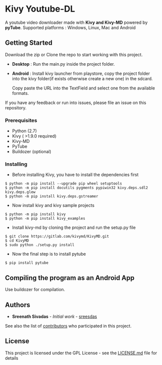 # Kivy Youtube-DL
A youtube video downloader made with **Kivy and Kivy-MD** powered by **pyTube**.
Supported platforms : Windows, Linux, Mac and Android


## Getting Started

Download the zip or Clone the repo to start working with this project. 

* **Desktop** : Run the main.py inside the project folder.
* **Android** : Install kivy launcher from playstore, copy the project folder into the kivy folder(if exists otherwise create a new one) in the sdcard.

	Copy paste the URL into the TextField and select one from the available formats.

If you have any feedback or run into issues, please file an issue on this repository.

### Prerequisites

* Python (2.7)
* Kivy ( >1.9.0 required)
* Kivy-MD
* PyTube
* Buildozer (optional)

### Installing

* Before installing Kivy, you have to install the dependencies first

```
$ python -m pip install --upgrade pip wheel setuptools
$ python -m pip install docutils pygments pypiwin32 kivy.deps.sdl2 kivy.deps.glew
$ python -m pip install kivy.deps.gstreamer
```
* Now install kivy and kivy sample projects

```
$ python -m pip install kivy
$ python -m pip install kivy_examples
```

* Install kivy-md by cloning the project and run the setup.py file

```
$ git clone https://gitlab.com/kivymd/KivyMD.git
$ cd KivyMD
$ sudo python ./setup.py install
```
* Now the final step is to install pytube

```
$ pip install pytube
```


## Compiling the program as an Android App

Use buildozer for compilation.



## Authors

* **Sreenath Sivadas** - *Initial work* - [sreesdas](https://github.com/sreesdas)

See also the list of [contributors](https://github.com/sreesdas/project/contributors) who participated in this project.

## License

This project is licensed under the GPL License - see the [LICENSE.md](LICENSE.md) file for details

